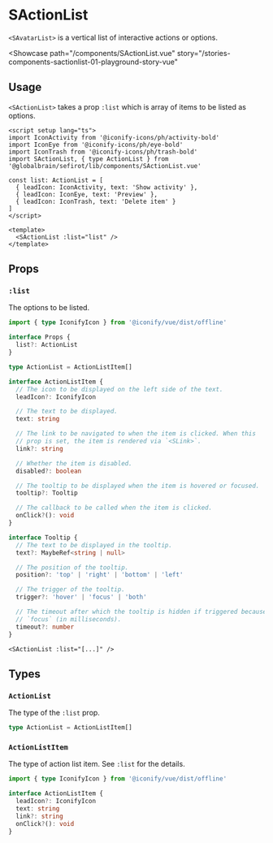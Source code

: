 <script setup lang="ts">
import IconActivity from '@iconify-icons/ph/activity-bold'
import IconEye from '@iconify-icons/ph/eye-bold'
import IconTrash from '@iconify-icons/ph/trash-bold'
import SActionList, { type ActionList } from 'sefirot/components/SActionList.vue'

const list: ActionList = [
  { leadIcon: IconActivity, text: 'Show activity' },
  { leadIcon: IconEye, text: 'Preview' },
  { leadIcon: IconTrash, text: 'Delete item' }
]
</script>

# SActionList

`<SAvatarList>` is a vertical list of interactive actions or options.

<Showcase
  path="/components/SActionList.vue"
  story="/stories-components-sactionlist-01-playground-story-vue"
>
  <SActionList :list="list" />
</Showcase>

## Usage

`<SActionList>` takes a prop `:list` which is array of items to be listed as options.

```vue
<script setup lang="ts">
import IconActivity from '@iconify-icons/ph/activity-bold'
import IconEye from '@iconify-icons/ph/eye-bold'
import IconTrash from '@iconify-icons/ph/trash-bold'
import SActionList, { type ActionList } from '@globalbrain/sefirot/lib/components/SActionList.vue'

const list: ActionList = [
  { leadIcon: IconActivity, text: 'Show activity' },
  { leadIcon: IconEye, text: 'Preview' },
  { leadIcon: IconTrash, text: 'Delete item' }
]
</script>

<template>
  <SActionList :list="list" />
</template>
```

## Props

### `:list`

The options to be listed.

```ts
import { type IconifyIcon } from '@iconify/vue/dist/offline'

interface Props {
  list?: ActionList
}

type ActionList = ActionListItem[]

interface ActionListItem {
  // The icon to be displayed on the left side of the text.
  leadIcon?: IconifyIcon

  // The text to be displayed.
  text: string

  // The link to be navigated to when the item is clicked. When this
  // prop is set, the item is rendered via `<SLink>`.
  link?: string

  // Whether the item is disabled.
  disabled?: boolean

  // The tooltip to be displayed when the item is hovered or focused.
  tooltip?: Tooltip

  // The callback to be called when the item is clicked.
  onClick?(): void
}

interface Tooltip {
  // The text to be displayed in the tooltip.
  text?: MaybeRef<string | null>

  // The position of the tooltip.
  position?: 'top' | 'right' | 'bottom' | 'left'

  // The trigger of the tooltip.
  trigger?: 'hover' | 'focus' | 'both'

  // The timeout after which the tooltip is hidden if triggered because of
  // `focus` (in milliseconds).
  timeout?: number
}
```

```vue-html
<SActionList :list="[...]" />
```

## Types

### `ActionList`

The type of the `:list` prop.

```ts
type ActionList = ActionListItem[]
```

### `ActionListItem`

The type of action list item. See `:list` for the details.

```ts
import { type IconifyIcon } from '@iconify/vue/dist/offline'

interface ActionListItem {
  leadIcon?: IconifyIcon
  text: string
  link?: string
  onClick?(): void
}
```
